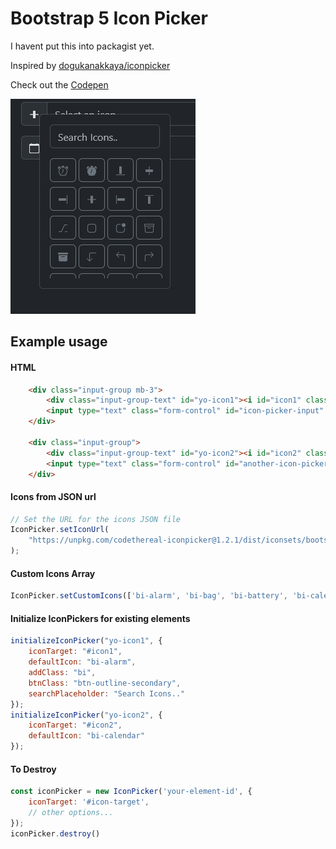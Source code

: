 # Bootstrap 5 Icon Picker
I havent put this into packagist yet.

Inspired by [dogukanakkaya/iconpicker](https://github.com/dogukanakkaya/iconpicker)

Check out the [Codepen](https://codepen.io/Yohn/pen/oNKBwoQ)

![alt text](preview.png)

## Example usage
#### HTML
```html
	<div class="input-group mb-3">
		<div class="input-group-text" id="yo-icon1"><i id="icon1" class="bi-alarm"></i></span></div>
		<input type="text" class="form-control" id="icon-picker-input" placeholder="Select an icon">
	</div>

	<div class="input-group">
		<div class="input-group-text" id="yo-icon2"><i id="icon2" class="bi-alarm"></i></div>
		<input type="text" class="form-control" id="another-icon-picker-input" placeholder="Select an icon">
	</div>
```
#### Icons from JSON url
```javascript
// Set the URL for the icons JSON file
IconPicker.setIconUrl(
	"https://unpkg.com/codethereal-iconpicker@1.2.1/dist/iconsets/bootstrap5.json"
);
```
#### Custom Icons Array
```javascript
IconPicker.setCustomIcons(['bi-alarm', 'bi-bag', 'bi-battery', 'bi-calendar', 'bi-camera']);
```
#### Initialize IconPickers for existing elements
```javascript
initializeIconPicker("yo-icon1", {
	iconTarget: "#icon1",
	defaultIcon: "bi-alarm",
	addClass: "bi",
	btnClass: "btn-outline-secondary",
	searchPlaceholder: "Search Icons.."
});
initializeIconPicker("yo-icon2", {
	iconTarget: "#icon2",
	defaultIcon: "bi-calendar"
});
```

#### To Destroy
```javascript
const iconPicker = new IconPicker('your-element-id', {
    iconTarget: '#icon-target',
    // other options...
});
iconPicker.destroy()
```